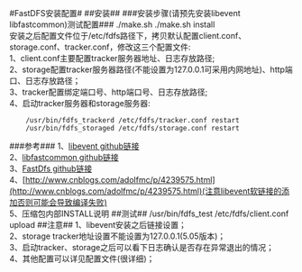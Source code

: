 #FastDFS安装配置#
##安装##
###安装步骤(请预先安装libevent libfastcommon)测试配置###
		./make.sh
		./make.sh install   
安装之后配置文件位于/etc/fdfs路径下，拷贝默认配置client.conf、storage.conf、tracker.conf，修改这三个配置文件:   
    1、client.conf主要配置tracker服务器地址、日志存放路径;   
    2、storage配置tracker服务器路径(不能设置为127.0.0.1可采用内网地址)、http端口、日志存放路径；   
    3、tracker配置绑定端口号、http端口号、日志存放路径;   
    4、启动tracker服务器和storage服务器:   
		
    	/usr/bin/fdfs_trackerd /etc/fdfs/tracker.conf restart
    	/usr/bin/fdfs_storaged /etc/fdfs/storage.conf restart
    	
###参考###
1、[libevent github链接](https://github.com/nmathewson/Libevent)   
2、[libfastcommon github链接](https://github.com/happyfish100/libfastcommon)   
3、[FastDfs github链接](https://github.com/happyfish100/fastdfs/releases)   
4、[http://www.cnblogs.com/adolfmc/p/4239575.html](http://www.cnblogs.com/adolfmc/p/4239575.html)(注意libevent软链接的添加否则可能会导致编译失败)  
5、压缩包内部INSTALL说明
##测试##
		/usr/bin/fdfs_test /etc/fdfs/client.conf upload <filepath>
##注意##
1、libevent安装之后链接设置；   
2、storage  tracker地址设置不能设置为127.0.0.1(5.05版本)；   
3、启动tracker、storage之后可以看下日志确认是否存在异常退出的情况；   
4、其他配置可以详见配置文件(很详细)；